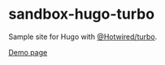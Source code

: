 # sandbox-hugo-turbo

Sample site for Hugo with [@Hotwired/turbo](https://turbo.hotwired.dev/).

[Demo page](https://sandbox-hugo-turbo.pages.dev/)
